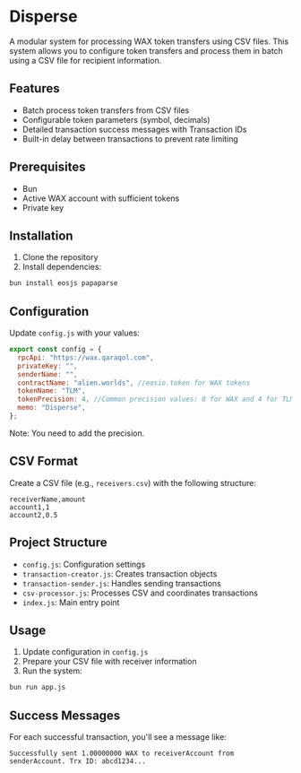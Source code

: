 # Disperse

A modular system for processing WAX token transfers using CSV files. This system allows you to configure token transfers and process them in batch using a CSV file for recipient information.

## Features

- Batch process token transfers from CSV files
- Configurable token parameters (symbol, decimals)
- Detailed transaction success messages with Transaction IDs
- Built-in delay between transactions to prevent rate limiting

## Prerequisites

- Bun
- Active WAX account with sufficient tokens
- Private key

## Installation

1. Clone the repository
2. Install dependencies:

```bash
bun install eosjs papaparse
```

## Configuration

Update `config.js` with your values:

```javascript
export const config = {
  rpcApi: "https://wax.qaraqol.com",
  privateKey: "",
  senderName: "",
  contractName: "alien.worlds", //eosio.token for WAX tokens
  tokenName: "TLM",
  tokenPrecision: 4, //Common precision values: 8 for WAX and 4 for TLM
  memo: "Disperse",
};
```

Note: You need to add the precision.

## CSV Format

Create a CSV file (e.g., `receivers.csv`) with the following structure:

```csv
receiverName,amount
account1,1
account2,0.5
```

## Project Structure

- `config.js`: Configuration settings
- `transaction-creator.js`: Creates transaction objects
- `transaction-sender.js`: Handles sending transactions
- `csv-processor.js`: Processes CSV and coordinates transactions
- `index.js`: Main entry point

## Usage

1. Update configuration in `config.js`
2. Prepare your CSV file with receiver information
3. Run the system:

```bash
bun run app.js
```

## Success Messages

For each successful transaction, you'll see a message like:

```
Successfully sent 1.00000000 WAX to receiverAccount from senderAccount. Trx ID: abcd1234...
```
